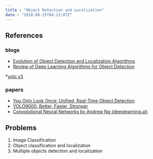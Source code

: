 ```yaml
---
title : "Object Detection and Localization"
date : "2018-08-15T04:12:07Z"
---
```


## References
### blogs
* [Evolution of Object Detection and Localization Algorithms](https://towardsdatascience.com/evolution-of-object-detection-and-localization-algorithms-e241021d8bad)
* [Review of Deep Learning Algorithms for Object Detection](https://medium.com/comet-app/review-of-deep-learning-algorithms-for-object-detection-c1f3d437b852)

*[yolo v3](https://www.kdnuggets.com/2018/05/implement-yolo-v3-object-detector-pytorch-part-1.html)
### papers
* [You Only Look Once: Unified, Real-Time Object Detection](https://arxiv.org/pdf/1506.02640.pdf)
* [YOLO9000: Better, Faster, Stronger](https://arxiv.org/pdf/1612.08242.pdf)  
* [Convolutional Neural Networks by Andrew Ng (deeplearning.ai)](https://www.coursera.org/learn/convolutional-neural-networks)

## Problems
1. Image Classification    
2. Object classification and localization  
3. Multiple objects detection and localization